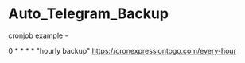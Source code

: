 # Auto_Telegram_Backup


cronjob example -

0 * * * * "hourly backup"  https://cronexpressiontogo.com/every-hour
